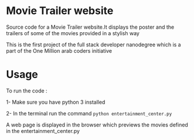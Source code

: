# Movie Trailer website

Source code for a Movie Trailer website.It displays the poster and the trailers of 
some of the movies provided in a stylish way

This is the first project of the full stack developer nanodegree which is a part of 
the One Million arab coders initiative

# Usage

To run the code :

1- Make sure you have python 3 installed

2- In the terminal run the command `python entertainment_center.py`

A web page is displayed in the browser which previews the movies defined in the 
entertainment_center.py

